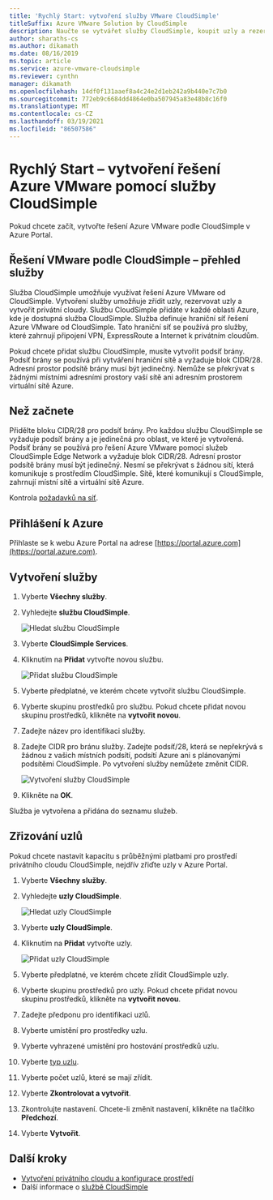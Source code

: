 ```yaml
---
title: 'Rychlý Start: vytvoření služby VMware CloudSimple'
titleSuffix: Azure VMware Solution by CloudSimple
description: Naučte se vytvářet služby CloudSimple, koupit uzly a rezervovat uzly.
author: sharaths-cs
ms.author: dikamath
ms.date: 08/16/2019
ms.topic: article
ms.service: azure-vmware-cloudsimple
ms.reviewer: cynthn
manager: dikamath
ms.openlocfilehash: 14df0f131aaef8a4c24e2d1eb242a9b440e7c7b0
ms.sourcegitcommit: 772eb9c6684dd4864e0ba507945a83e48b8c16f0
ms.translationtype: MT
ms.contentlocale: cs-CZ
ms.lasthandoff: 03/19/2021
ms.locfileid: "86507586"
---
```

# <a name="quickstart---create-azure-vmware-solution-by-cloudsimple-service"></a>Rychlý Start – vytvoření řešení Azure VMware pomocí služby CloudSimple

Pokud chcete začít, vytvořte řešení Azure VMware podle CloudSimple v Azure Portal.

## <a name="vmware-solution-by-cloudsimple---service-overview"></a>Řešení VMware podle CloudSimple – přehled služby

Služba CloudSimple umožňuje využívat řešení Azure VMware od CloudSimple.  Vytvoření služby umožňuje zřídit uzly, rezervovat uzly a vytvořit privátní cloudy.  Službu CloudSimple přidáte v každé oblasti Azure, kde je dostupná služba CloudSimple.  Služba definuje hraniční síť řešení Azure VMware od CloudSimple.  Tato hraniční síť se používá pro služby, které zahrnují připojení VPN, ExpressRoute a Internet k privátním cloudům.

Pokud chcete přidat službu CloudSimple, musíte vytvořit podsíť brány. Podsíť brány se používá při vytváření hraniční sítě a vyžaduje blok CIDR/28. Adresní prostor podsítě brány musí být jedinečný. Nemůže se překrývat s žádnými místními adresními prostory vaší sítě ani adresním prostorem virtuální sítě Azure.

## <a name="before-you-begin"></a>Než začnete

Přidělte bloku CIDR/28 pro podsíť brány.  Pro každou službu CloudSimple se vyžaduje podsíť brány a je jedinečná pro oblast, ve které je vytvořená. Podsíť brány se používá pro řešení Azure VMware pomocí služeb CloudSimple Edge Network a vyžaduje blok CIDR/28. Adresní prostor podsítě brány musí být jedinečný. Nesmí se překrývat s žádnou sítí, která komunikuje s prostředím CloudSimple.  Sítě, které komunikují s CloudSimple, zahrnují místní sítě a virtuální sítě Azure.

Kontrola [požadavků na síť](cloudsimple-network-checklist.md). 

## <a name="sign-in-to-azure"></a>Přihlášení k Azure

Přihlaste se k webu Azure Portal na adrese [https://portal.azure.com](https://portal.azure.com).

## <a name="create-the-service"></a>Vytvoření služby

1. Vyberte **Všechny služby**.
2. Vyhledejte **službu CloudSimple**.

    ![Hledat službu CloudSimple](media/create-cloudsimple-service-search.png)

3. Vyberte **CloudSimple Services**.
4. Kliknutím na **Přidat** vytvořte novou službu.

    ![Přidat službu CloudSimple](media/create-cloudsimple-service-add.png)

5. Vyberte předplatné, ve kterém chcete vytvořit službu CloudSimple.
6. Vyberte skupinu prostředků pro službu. Pokud chcete přidat novou skupinu prostředků, klikněte na **vytvořit novou**.
7. Zadejte název pro identifikaci služby.
8. Zadejte CIDR pro bránu služby. Zadejte podsíť/28, která se nepřekrývá s žádnou z vašich místních podsítí, podsítí Azure ani s plánovanými podsítěmi CloudSimple. Po vytvoření služby nemůžete změnit CIDR.

    ![Vytvoření služby CloudSimple](media/create-cloudsimple-service.png)

9. Klikněte na **OK**.

Služba je vytvořena a přidána do seznamu služeb.

## <a name="provision-nodes"></a>Zřizování uzlů

Pokud chcete nastavit kapacitu s průběžnými platbami pro prostředí privátního cloudu CloudSimple, nejdřív zřiďte uzly v Azure Portal.

1. Vyberte **Všechny služby**.
2. Vyhledejte **uzly CloudSimple**.

    ![Hledat uzly CloudSimple](media/create-cloudsimple-node-search.png)

3. Vyberte **uzly CloudSimple**.
4. Kliknutím na **Přidat** vytvořte uzly.

    ![Přidat uzly CloudSimple](media/create-cloudsimple-node-add.png)

5. Vyberte předplatné, ve kterém chcete zřídit CloudSimple uzly.
6. Vyberte skupinu prostředků pro uzly. Pokud chcete přidat novou skupinu prostředků, klikněte na **vytvořit novou**.
7. Zadejte předponu pro identifikaci uzlů.
8. Vyberte umístění pro prostředky uzlu.
9. Vyberte vyhrazené umístění pro hostování prostředků uzlu.
10. Vyberte [typ uzlu](cloudsimple-node.md).
11. Vyberte počet uzlů, které se mají zřídit.
12. Vyberte **Zkontrolovat a vytvořit**.
13. Zkontrolujte nastavení. Chcete-li změnit nastavení, klikněte na tlačítko **Předchozí**.
14. Vyberte **Vytvořit**.

## <a name="next-steps"></a>Další kroky

* [Vytvoření privátního cloudu a konfigurace prostředí](quickstart-create-private-cloud.md)
* Další informace o [službě CloudSimple](./cloudsimple-service.md)
